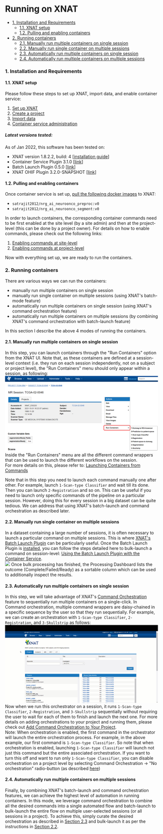 # Running on XNAT
- [1. Installation and Requirements](#1-installation-and-requirements)
	- [1.1. XNAT setup](#11-xnat-setup)
	- [1.2. Pulling and enabling containers](#12-pulling-and-enabling-containers)
- [2. Running containers](#2-running-containers)
	- [2.1. Manually run multiple containers on single session](#21-manually-run-multiple-containers-on-single-session)
	- [2.2. Manually run single container on multiple sessions](#22-manually-run-single-container-on-multiple-sessions)
	- [2.3. Automatically run multiple containers on single session](#23-automatically-run-multiple-containers-on-single-session)
	- [2.4. Automatically run multiple containers on multiple sessions](#24-automatically-run-multiple-containers-on-multiple-sessions)

### 1. Installation and Requirements
#### 1.1. XNAT setup
Please follow these steps to set up XNAT, import data, and enable container service:
1. [Set up XNAT](https://wiki.xnat.org/documentation/getting-started-with-xnat/xnat-installation-guide)
2. [Create a project](https://wiki.xnat.org/documentation/how-to-use-xnat/creating-and-managing-projects)
3. [Import data](https://wiki.xnat.org/documentation/how-to-use-xnat/image-session-upload-methods-in-xnat)
4. [Container service administration](https://wiki.xnat.org/container-service/container-service-administration-122978855.html)
##### Latest versions tested:  
As of Jan 2022, this software has been tested on:
* XNAT version 1.8.2.2, build: 4 [[installation guide](https://wiki.xnat.org/documentation/getting-started-with-xnat/xnat-installation-guide)]
* Container Service Plugin 3.1.0 [[link](https://bitbucket.org/xnatdev/container-service/downloads/container-service-3.1.0-fat.jar)]
* Batch Launch Plugin 0.5.0 [[link](https://bitbucket.org/xnatx/xnatx-batch-launch-plugin/downloads/batch-launch-plugin-0.5.0.jar)]
* XNAT OHIF Plugin 3.2.0-SNAPSHOT [[link](https://bitbucket.org/icrimaginginformatics/ohif-viewer-xnat-plugin/downloads/ohif-viewer-3.1.0-XNAT-1.8.0.jar)]

#### 1.2. Pulling and enabling containers
Once container service is set up, [pull the following docker images](https://wiki.xnat.org/container-service/pulling-a-container-image-126156950.html) to XNAT:
* `satrajit2012/nrg_ai_neuroonco_preproc:v0`
* `satrajit2012/nrg_ai_neuroonco_segment:v0`

In order to launch containers, the corresponding container commands need to be first enabled at the site level (by a site admin) and then at the project-level (this can be done by a project owner). For details on how to enable commands, please check out the following links:
1. [Enabling commands at site-level](https://wiki.xnat.org/container-service/enabling-commands-and-setting-site-wide-defaults-126156956.html)
2. [Enabling commands at project-level](https://wiki.xnat.org/container-service/enable-a-command-in-your-project-122978909.html)

Now with everything set up, we are ready to run the containers.
### 2. Running containers
There are various ways we can run the containers:
* manually run multiple containers on single session
* manually run single container on multiple sessions (using XNAT's batch-mode feature)
* automatically run multiple containers on single session (using XNAT's command orchestration feature)
* automatically run multiple containers on multiple sessions (by combining XNAT's command orchestration with batch-launch feature)

In this section I describe the above 4 modes of running the containers.
#### 2.1. Manually run multiple containers on single session
In this step, you can launch containers through the "Run Containers" option from the XNAT UI. Note that, as these containers are defined at a session-level context (i.e. they run on each session independently, not on a subject or project level), the "Run Containers" menu should only appear within a session, as following:
![](figures/launch_session_level.png)
Inside the "Run Containers" menu are all the different command wrappers that can be used to launch the different workflows on the session. <br />
For more details on this, please refer to: [Launching Containers from Commands](https://wiki.xnat.org/container-service/launching-containers-from-commands-122978910.html)

Note that in this step you need to launch each command manually one after other. For example, launch `1-Scan-type Classifier` and wait till its done. Then you can launch `2-Registration` and so on. This can be useful if you need to launch only specific commands of the pipeline on a particular session. However, doing this for every session in a big dataset can be quite tedious. We can address that using XNAT's batch-launch and command orchestration as described later.

#### 2.2. Manually run single container on multiple sessions
In a dataset containing a large number of sessions, it is often necessary to launch a particular command on multiple sessions. This is where [XNAT's Batch Launch Plugin](https://wiki.xnat.org/xnat-tools/batch-launch-plugin) can be particularly useful. Once the Batch Launch Plugin is [installed](https://wiki.xnat.org/xnat-tools/batch-launch-plugin#:~:text=Installing%20the%20Batch%20Launch%20Plugin), you can follow the steps detailed here to bulk-launch a command on session-level: [Using the Batch Launch Plugin with the Container Service](https://wiki.xnat.org/xnat-tools/batch-launch-plugin/using-the-batch-launch-plugin-with-the-container-service). <br />
![](figures/batch-launch.gif)
Once bulk processing has finished, the Processing Dashboard lists the outcome (Complete/Failed/Ready) as a sortable column which can be used to additionally inspect the results.
[](#orchestration)
#### 2.3. Automatically run multiple containers on single session
In this step, we will take advantage of XNAT's [Command Orchestration](https://wiki.xnat.org/container-service/set-up-command-orchestration-130515311.html) feature to sequentially run multiple containers on a single-click. In Command orchestration, multiple command wrappers are daisy-chained in a specific sequence by the user so that they run sequentially. For example, we can create an orchestration with `1-Scan-type Classifier`, `2-Registration`, and `3-Skullstrip` as follows:
![](figures/orchestration_setup.gif)<br />
Now when we run this orchestrator on a session, it runs `1-Scan-type Classifier`, `2-Registration`, and `3-Skullstrip` sequentially without requiring the user to wait for each of them to finish and launch the next one. For more details on adding orchestrations to your project and running them, please check out [Add Command Orchestration to Your Project](https://wiki.xnat.org/container-service/add-command-orchestration-to-your-project-132415533.html). <br />
Note: When orchestration is enabled, the first command in the orchestrator will launch the entire orchestration process. For example, in the above example, our first command is `1-Scan-type Classifier`. So note that when orchestration is enabled, launching `1-Scan-type Classifier` will launch not just this command but the entire associated orchestration. If you want to turn this off and want to run only `1-Scan-type Classifier`, you can disable orchestration on a project level by selecting Command Orchestration &#8594; "No orchestration" radio-button (as described [here](https://wiki.xnat.org/container-service/add-command-orchestration-to-your-project-132415533.html#:~:text=To%20remove%20an%20orchestration%20from%20your%20project%2C%20select%20the%20radio%20button%20next%20to%20%22No%20orchestration.%22))

#### 2.4. Automatically run multiple containers on multiple sessions
Finally, by combining XNAT's batch-launch and command orchestration features, we can achieve the highest level of automation in running containers. In this mode, we leverage command orchestration to combine all the desired commands into a single automated flow and batch-launch to bulk-launch the entire flow on multiple user-selected sessions (or all sessions in a project). To achieve this, simply curate the desired orchestration as described in [Section 2.3](#23-automatically-run-multiple-containers-on-single-session) and bulk-launch it as per the instructions in [Section 2.2](#22-manually-run-single-container-on-multiple-sessions).

